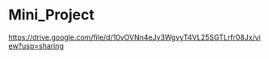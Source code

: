 # Mini_Project
 
https://drive.google.com/file/d/10vOVNn4eJy3WgvyT4VL25SGTLrfr08Jx/view?usp=sharing
